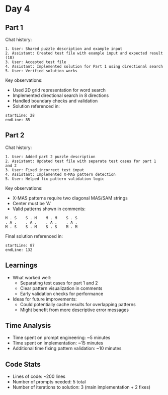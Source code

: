 # Day 4

## Part 1

Chat history:
```
1. User: Shared puzzle description and example input
2. Assistant: Created test file with example input and expected result (18)
3. User: Accepted test file
4. Assistant: Implemented solution for Part 1 using directional search
5. User: Verified solution works
```

Key observations:
- Used 2D grid representation for word search
- Implemented directional search in 8 directions
- Handled boundary checks and validation
- Solution referenced in:
```
startLine: 28
endLine: 85
```

## Part 2

Chat history:
```
1. User: Added part 2 puzzle description
2. Assistant: Updated test file with separate test cases for part 1 and 2
3. User: Fixed incorrect test input
4. Assistant: Implemented X-MAS pattern detection
5. User: Helped fix pattern validation logic
```

Key observations:
- X-MAS patterns require two diagonal MAS/SAM strings
- Center must be 'A'
- Valid patterns shown in comments:
```
M . S    S . M    M . M    S . S
. A .    . A .    . A .    . A .
M . S    S . M    S . S    M . M
```

Final solution referenced in:
```
startLine: 87
endLine: 132
```

## Learnings
- What worked well:
  - Separating test cases for part 1 and 2
  - Clear pattern visualization in comments
  - Early validation checks for performance
- Ideas for future improvements:
  - Could potentially cache results for overlapping patterns
  - Might benefit from more descriptive error messages

## Time Analysis
- Time spent on prompt engineering: ~5 minutes
- Time spent on implementation: ~15 minutes
- Additional time fixing pattern validation: ~10 minutes

## Code Stats
- Lines of code: ~200 lines
- Number of prompts needed: 5 total
- Number of iterations to solution: 3 (main implementation + 2 fixes)
